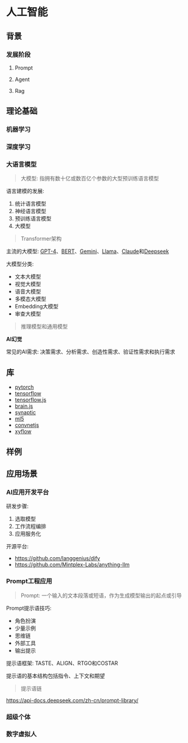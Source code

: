 # 人工智能

## 背景

### 发展阶段

1. Prompt

2. Agent

3. Rag

## 理论基础

### 机器学习

### 深度学习

### 大语言模型

> 大模型: 指拥有数十亿或数百亿个参数的大型预训练语言模型

语言建模的发展: 

1. 统计语言模型
2. 神经语言模型
3. 预训练语言模型
4. 大模型

> Transformer架构

主流的大模型: [GPT-4]()、[BERT]()、[Gemini]()、[Llama]()、[Claude]()和[Deepseek]()

大模型分类:

- 文本大模型
- 视觉大模型
- 语音大模型
- 多模态大模型
- Embedding大模型
- 审查大模型

> 推理模型和通用模型

**AI幻觉**

常见的AI需求: 决策需求、分析需求、创造性需求、验证性需求和执行需求


## 库

- [pytorch](https://github.com/pytorch/pytorch)
- [tensorflow](https://github.com/tensorflow/tensorflow)
- [tensorflow.js](https://github.com/tensorflow/tfjs)
- [brain.js](https://github.com/BrainJS/brain.js/)
- [synaptic](https://github.com/cazala/synaptic)
- [ml5](https://github.com/ml5js/ml5-library)
- [convnetjs](https://github.com/karpathy/convnetjs)
- [xyflow](https://github.com/xyflow/xyflow)

## 样例

## 应用场景

### AI应用开发平台

研发步骤:

1. 选取模型
2. 工作流程编排
3. 应用服务化

开源平台:

- <https://github.com/langgenius/dify>
- <https://github.com/Mintplex-Labs/anything-llm>

### Prompt工程应用

> Prompt: 一个输入的文本段落或短语，作为生成模型输出的起点或引导

Prompt提示语技巧:

- 角色扮演
- 少量示例
- 思维链
- 外部工具
- 输出提示

提示语框架: TASTE、ALIGN、RTGO和COSTAR

提示语的基本结构包括指令、上下文和期望

> 提示语链

<https://api-docs.deepseek.com/zh-cn/prompt-library/>


### 超级个体

### 数字虚拟人




